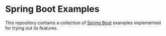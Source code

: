 # Spring Boot Examples

This repository contains a collection of [Spring Boot](https://projects.spring.io/spring-boot/) examples implemented for trying out its features.